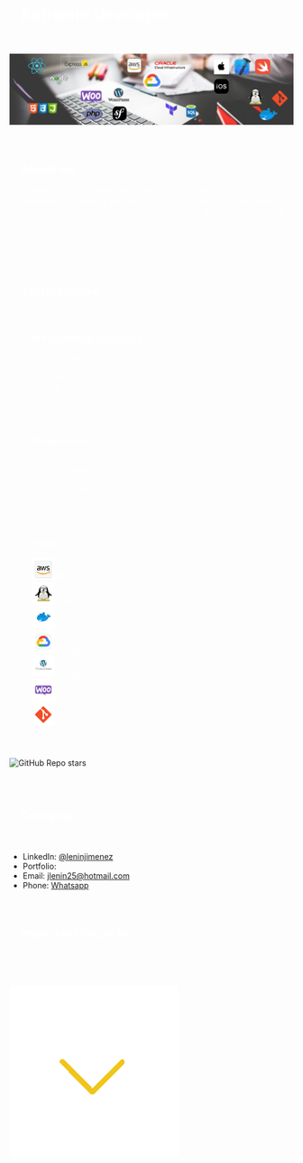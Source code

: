 <div align="center" style="background-color: #00000; color:#ffffff; padding: 20px;">
    <h1 align="left" style="color:#ffffff">Software developer</h1>
</div>

![](Galery/portada2_1.png)

<div align="center" style="background-color: #00000; color:#ffffff; padding: 20px;">
    <h2 align="justify" style="color:#ffffff">About me</h2>
    <p align="justify" style="color:#ffffff">Experienced iOS Developer with over 2 years of professional experience in creating software solutions tailored to
project needs. I have a strong background in Swift, specializing in Javascript, and expertise in mobile development
using React Native</p>
</div>

### 

<div align="center" style="background-color: #00000; color:#ffffff; padding: 20px;">
    <h2 align="justify" style="color:#ffffff">Technologies</h2>
    <div align="justify" style="background-color: #00000; color:#ffffff; padding: 20px;">
        <h3 align="justify" style="color:#ffffff">Programming languages</h3>
        <div>
            <ul>
                <li>iOS, Swift</li>
                <li>Javascript</li>
                <li>Python</li>
                <li>Php</li>
            </ul>
        </div>
    </div>
    <div align="justify" style="background-color: #00000; color:#ffffff; padding: 20px;">
        <h3 align="justify" style="color:#ffffff">Frameworks</h3>
        <div>
            <ul>
                <li>React.JS</li>
                <li>React Native</li>
                <li>Express.JS - Next.JS</li>
                <li>Flask - Django</li>
            </ul>
        </div>
    </div>
     <div align="justify" style="background-color: #00000; color:#ffffff; padding: 20px;">
        <h3 align="justify" style="color:#ffffff">Tools</h3>
         <div>
            <div><img src="Galery/icon9.png" alt="Icono" width="40" height="40" >AWS</div>
            <div><img src="Galery/icon12.png" alt="Icono" width="40" height="40" >Linux</div>
            <div><img src="Galery/icon5.png" alt="Icono" width="40" height="40" >Docker</div>
            <div><img src="Galery/icon11.png" alt="Icono" width="40" height="40" >Google cloud</div>
            <div><img src="Galery/icon15.png" alt="Icono" width="40" height="40" >Wordpress</div>
            <div><img src="Galery/icon14.png" alt="Icono" width="40" height="40" >Ecommerce</div>
            <div><img src="Galery/icon4.png" alt="Icono" width="40" height="40" >Git</div>             
         </div>
    </div>   
</div>

![GitHub Repo stars](https://img.shields.io/github/stars/:user/:repo)


### 

<div align="center" style="background-color: #00000; color:#ffffff; padding: 20px;">
    <h2 align="justify" style="color:#ffffff">Contacts</h2>
</div>

- LinkedIn: [@leninjimenez](https://www.linkedin.com/in/leninjimenez/)
- Portfolio: 
- Email: jlenin25@hotmail.com
- Phone: [Whatsapp](https://api.whatsapp.com/send?phone=593979187982)

<div align="center" style="background-color: #00000; color:#ffffff; padding: 20px;">
    <h2 align="justify" style="color:#ffffff">Important Projects</h2>
    <p align="justify" style="color:#ffffff">I show you some of my most important projects</p>
</div>

![](Galery/arrowdown2.gif)
